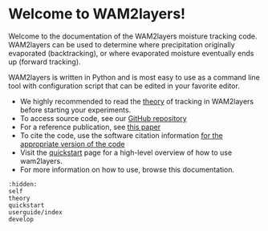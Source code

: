 # Welcome to WAM2layers!

Welcome to the documentation of the WAM2layers moisture tracking code.
WAM2layers can be used to determine where precipitation originally evaporated
(backtracking), or where evaporated moisture eventually ends up (forward
tracking).

WAM2layers is written in Python and is most easy to use as a command line tool
with configuration script that can be edited in your favorite editor.

* We highly recommended to read the [theory](./theory.md) of tracking in
  WAM2layers before starting your experiments.
* To access source code, see our [GitHub repository](https://github.com/WAM2layers/WAM2layers)
* For a reference publication, see [this paper](https://doi.org/10.5194/esd-5-471-2014)
* To cite the code, use the software citation information [for the appropriate
  version of the code](https://doi.org/10.5281/zenodo.7010594)
* Visit the [quickstart](./quickstart.md) page for a high-level overview of how
  to use wam2layers.
* For more information on how to use, browse this documentation.

```{toctree}
:hidden:
self
theory
quickstart
userguide/index
develop
```
